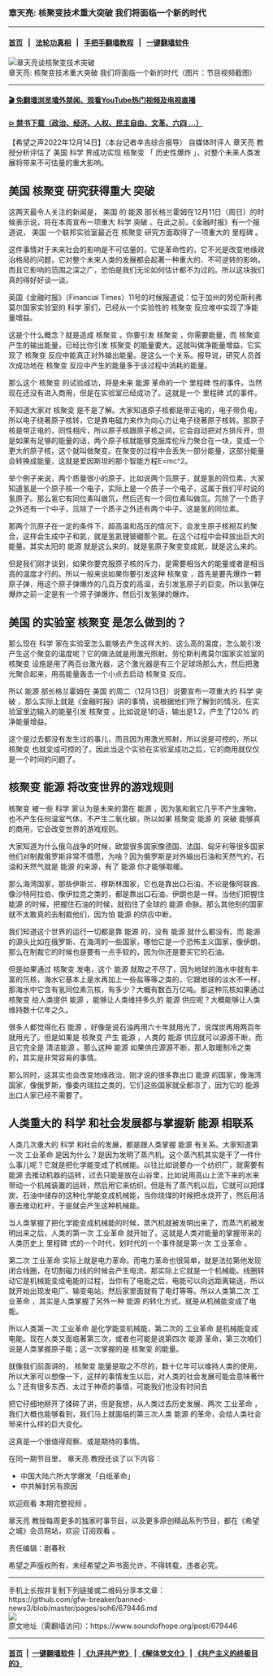### 章天亮: 核聚变技术重大突破 我们将面临一个新的时代
------------------------

#### [首页](https://github.com/gfw-breaker/banned-news3/blob/master/README.md) &nbsp;&nbsp;|&nbsp;&nbsp; [法轮功真相](https://github.com/begood0513/basic/blob/master/README.md)  &nbsp;&nbsp;|&nbsp;&nbsp; [手把手翻墙教程](https://github.com/gfw-breaker/guides/wiki)  &nbsp;&nbsp;|&nbsp;&nbsp; [一键翻墙软件](https://github.com/gfw-breaker/nogfw/blob/master/README.md)  



<div><img alt="章天亮谈核聚变技术突破" src="https://img.soundofhope.org/2022-12/1671056518925.jpg"/>
<br/><figcaption class="caption">
 章天亮: 核聚变技术重大突破 我们将面临一个新的时代（图片：节目视频截图）
</figcaption></div><hr/>

#### [ 🎬  免翻墙浏览墙外禁闻、观看YouTube热门视频及电视直播](https://github.com/gfw-breaker/HelloWorld)

#### [ 💥  禁书下载（政治、经济、人权、民主自由、文革、六四 ...）](https://github.com/gfw-breaker/books/blob/master/README.md)

<div><div class="Content__Wrapper sc-1bvya0-0 elmmKw article_body" itemprop="articleBody">
 <div id="post_place_1">
 </div>
 <p class="meta-top">
  <span class="meta">
   【希望之声2022年12月14日】（本台记者辛吉综合报导）
  </span>
  自媒体时评人
  <ok href="/term/974">
   章天亮
  </ok>
  教授分析评估了
  <ok href="/term/1045">
   美国
  </ok>
  <ok href="/term/12897">
   科学
  </ok>
  界成功实现
  <ok href="/term/111394">
   核聚变
  </ok>
  「
  <ok href="/term/818007">
   历史性爆炸
  </ok>
  」，对整个未来人类发展将带来不可估量的重大影响。
 </p>
 <h2>
  <ok href="/term/1045">
   美国
  </ok>
  <ok href="/term/111394">
   核聚变
  </ok>
  研究获得重大
  <ok href="/term/9622">
   突破
  </ok>
 </h2>
 <p>
  这两天最令人关注的新闻是，
  <ok href="/term/1045">
   美国
  </ok>
  的
  <ok href="/term/2960">
   能源
  </ok>
  部长格兰霍姆在12月11日（周日）的时候表示说，将在本周宣布一项重大
  <ok href="/term/12897">
   科学
  </ok>
  <ok href="/term/9622">
   突破
  </ok>
  。在此之前，《金融时报》有一个报道说，
  <ok href="/term/1045">
   美国
  </ok>
  一个联邦实验室最近在
  <ok href="/term/111394">
   核聚变
  </ok>
  研究方面取得了一项重大的
  <ok href="/term/77111">
   里程碑
  </ok>
  。
 </p>
 <p>
  这件事情对于未来社会的影响是不可估量的，它是革命性的，它不光是改变地缘政治格局的问题，它对整个未来人类的发展都会起著一种重大的、不可逆转的影响，而且它影响的范围之深之广，恐怕是我们无论如何估计都不为过的。所以这块我们真的得好好谈一谈。
 </p>
 <p>
  英国《金融时报》（Financial Times）11号的时候报道说：位于加州的劳伦斯利弗莫尔国家实验室的
  <ok href="/term/12897">
   科学
  </ok>
  家们，已经从一个实验性的
  <ok href="/term/111394">
   核聚变
  </ok>
  反应堆中实现了净能量增益。
 </p>
 <p>
  这是个什么概念？就是造成
  <ok href="/term/111394">
   核聚变
  </ok>
  。你要引发
  <ok href="/term/111394">
   核聚变
  </ok>
  ，你需要能量，而
  <ok href="/term/111394">
   核聚变
  </ok>
  产生的输出能量，已经比你引发
  <ok href="/term/111394">
   核聚变
  </ok>
  的能量要大。这就叫做净能量增益，它实现了
  <ok href="/term/111394">
   核聚变
  </ok>
  反应中能真正对外输出能量。是这么一个关系。报导说，研究人员首次成功地在
  <ok href="/term/111394">
   核聚变
  </ok>
  反应中产生的能量多于该过程中消耗的能量。
 </p>
 <p>
  那么这个
  <ok href="/term/111394">
   核聚变
  </ok>
  的试验成功，将是未来
  <ok href="/term/2960">
   能源
  </ok>
  革命的一个
  <ok href="/term/77111">
   里程碑
  </ok>
  性的事件。当然现在还没有进入商用，但是在实验室已经成功了。这就是一个
  <ok href="/term/77111">
   里程碑
  </ok>
  式的事件。
 </p>
 <p>
  不知道大家对
  <ok href="/term/111394">
   核聚变
  </ok>
  是不是了解。大家知道原子核都是带正电的，电子带负电，所以电子绕著原子核转，它是靠电磁力来作为向心力让电子绕著原子核转。那原子核是带正电的，同性相斥，所以原子核跟原子核之间，它会自动把对方排斥开，但是如果有足够的能量的话，两个原子核就能够克服库伦斥力聚合在一块，变成一个更大的原子核，这个就叫做聚变。在聚变的过程中会丢失一部分能量，这部分能量会转换成能量，这就是爱因斯坦的那个智能方程E=mc^2。
 </p>
 <p>
  举个例子来说，两个质量很小的原子，比如说两个氚原子，就是氢的同位素，大家知道氢是一个原子核一个电子，实际上是一个质子一个电子，这属于我们平时说的氢原子。那么氢它有同位素叫做氘，然后还有一个同位素叫做氚。氘除了一个质子之外还有一个中子，氚除了一个质子之外还有两个中子。这是氢的同位素。
 </p>
 <p>
  那两个氘原子在一定的条件下，超高温和高压的情况下，会发生原子核相互的聚合，这样会生成中子和氦，就是氢氦锂铍硼那个氦。在这个过程中会释放出巨大的能量。其实太阳的
  <ok href="/term/2960">
   能源
  </ok>
  就是这么来的，就是氢原子聚变变成氦，就是这么来的。
 </p>
 <p>
  但是我们刚才谈到，如果你要克服原子核的斥力，是需要相当大的能量或者是相当高的温度才行的。所以一般来说如果你要引发这种
  <ok href="/term/111394">
   核聚变
  </ok>
  ，首先是要先爆炸一颗原子弹，用这个原子弹爆炸的几百万度的高温，去引发氢原子的巨变。所以氢弹在爆炸之前一定是有一个原子弹爆炸，然后引发氢弹的爆炸。
 </p>
 <h2>
  <ok href="/term/1045">
   美国
  </ok>
  的实验室
  <ok href="/term/111394">
   核聚变
  </ok>
  是怎么做到的？
 </h2>
 <p>
  那么现在
  <ok href="/term/12897">
   科学
  </ok>
  家在实验室怎么能够去产生这样大的、这么高的温度，怎么能引发产生这个聚变的温度呢？它的做法就是用激光照射。劳伦斯利弗莫尔国家实验室的
  <ok href="/term/111394">
   核聚变
  </ok>
  设施是用了两百台激光器，这个激光器是有三个足球场那么大，然后把激光聚合起来，用高能量轰击一个小点去启动
  <ok href="/term/111394">
   核聚变
  </ok>
  反应。
 </p>
 <p>
  所以
  <ok href="/term/2960">
   能源
  </ok>
  部长格兰霍姆在
  <ok href="/term/1045">
   美国
  </ok>
  的周二（12月13日）说要宣布一项重大的
  <ok href="/term/12897">
   科学
  </ok>
  <ok href="/term/9622">
   突破
  </ok>
  ，那么实际上就是《金融时报》讲的事情，说根据他们所了解到的情况，在实验室里边输入的能量引发
  <ok href="/term/111394">
   核聚变
  </ok>
  。比如说是1的话，输出是1.2，产生了120% 的净能量增益。
 </p>
 <p>
  这个是过去都没有发生过的事儿，而且因为用激光照射，所以说是可控的，所以
  <ok href="/term/111394">
   核聚变
  </ok>
  也就变成可控的了。因此当这个实验在实验室成功之后，它的商用就仅仅是一个时间的问题了。
 </p>
 <h2>
  <ok href="/term/111394">
   核聚变
  </ok>
  <ok href="/term/2960">
   能源
  </ok>
  将改变世界的游戏规则
 </h2>
 <p>
  <ok href="/term/111394">
   核聚变
  </ok>
  被一些
  <ok href="/term/12897">
   科学
  </ok>
  家认为是未来的潜在
  <ok href="/term/2960">
   能源
  </ok>
  ，因为氢和氦它几乎不产生废物，也不产生任何温室气体，不产生二氧化碳，所以如果
  <ok href="/term/111394">
   核聚变
  </ok>
  <ok href="/term/2960">
   能源
  </ok>
  的
  <ok href="/term/9622">
   突破
  </ok>
  能够真的商用，它会改变世界的游戏规则。
 </p>
 <p>
  大家知道为什么俄乌战争的时候，欧盟很多国家像德国、法国、匈牙利等很多国家他们对制裁俄罗斯非常不情愿，为啥？因为俄罗斯是对外输出石油和天然气的，石油和天然气就是
  <ok href="/term/2960">
   能源
  </ok>
  的来源，有了
  <ok href="/term/2960">
   能源
  </ok>
  你才能够取暖。
 </p>
 <p>
  那么海湾国家，那些伊斯兰、穆斯林国家，它也是靠出口石油，不论是像阿联酋、像沙特阿拉伯、像伊拉克之类的，都是靠出口石油，伊朗也是一样。当他们把握住
  <ok href="/term/2960">
   能源
  </ok>
  的时候，把握住石油的时候，就掐住了全球的
  <ok href="/term/2960">
   能源
  </ok>
  命脉。那么其他别的国家就不太敢真的去制裁他们，因为怕
  <ok href="/term/2960">
   能源
  </ok>
  的供应中断。
 </p>
 <p>
  我们知道这个世界的运行一切都是靠
  <ok href="/term/2960">
   能源
  </ok>
  的，没有
  <ok href="/term/2960">
   能源
  </ok>
  就什么都没有。而
  <ok href="/term/2960">
   能源
  </ok>
  的源头比如在俄罗斯、在海湾的一些国家，哪怕它是一个恐怖主义国家，像伊朗，那么在制裁它的时候也是要有一点手软的，因为你还是要买它的石油。
 </p>
 <p>
  但是如果通过
  <ok href="/term/111394">
   核聚变
  </ok>
  发电，这个
  <ok href="/term/2960">
   能源
  </ok>
  就取之不尽了，因为地球的海水中就有丰富的氘核，海水它基本上是水再加上一些盐等等之类的，它跟地球的淡水不一样，那海水中它含有氢同位素氘核，有多少？大概有数百万亿吨。那这种氘核如果通过
  <ok href="/term/111394">
   核聚变
  </ok>
  给人类提供
  <ok href="/term/2960">
   能源
  </ok>
  ，能够让人类维持多久的
  <ok href="/term/2960">
   能源
  </ok>
  供应呢？大概能够让人类维持数十亿年之久。
 </p>
 <p>
  很多人都觉得化石
  <ok href="/term/2960">
   能源
  </ok>
  ，好像是说石油再用六十年就用光了，说煤炭再用两百年就用光了。但是如果是
  <ok href="/term/111394">
   核聚变
  </ok>
  产生
  <ok href="/term/2960">
   能源
  </ok>
  ，人类的
  <ok href="/term/2960">
   能源
  </ok>
  供应就可以源源不断，而且它完全是
  <ok href="/term/67659">
   清洁能源
  </ok>
  。那么这种
  <ok href="/term/2960">
   能源
  </ok>
  如果供应源源不断，那人取暖制冷之类的，其实是非常容易的事情。
 </p>
 <p>
  那么同时，这其实也会改变地缘政治，刚才说的很多靠出口
  <ok href="/term/2960">
   能源
  </ok>
  的国家，像海湾国家，像俄罗斯，像委内瑞拉之类的，它们这些国家就全都凉了，因为它的
  <ok href="/term/2960">
   能源
  </ok>
  出口人家已经不需要了。
 </p>
 <h2>
  人类重大的
  <ok href="/term/12897">
   科学
  </ok>
  和社会发展都与掌握新
  <ok href="/term/2960">
   能源
  </ok>
  相联系
 </h2>
 <p>
  人类几次重大的
  <ok href="/term/12897">
   科学
  </ok>
  和社会的发展，都是跟人类掌握
  <ok href="/term/2960">
   能源
  </ok>
  有关系。大家知道第一次
  <ok href="/term/47651">
   工业革命
  </ok>
  是因为什么？是因为发明了蒸汽机。这个蒸汽机其实是干了一件什么事儿呢？它就是把化学能变成了机械能。以往比如说要办一个纺织厂，就需要有
  <ok href="/term/2960">
   能源
  </ok>
  去推动机器的运转，过去只能是放在山谷里，比如说用高山上流下来的水来带动一个机械装置的运转，然后用它来纺织。但是有了蒸汽机以后，它就可以把煤炭、石油中储存的这种化学能变成机械能，当你烧煤的时候把水烧开了，然后用活塞去推动杠杆，于是就会产生这种机械能。
 </p>
 <p>
  当人类掌握了把化学能变成机械能的时候，蒸汽机就被发明出来了，而蒸汽机被发明出来之后，人类的第一次
  <ok href="/term/47651">
   工业革命
  </ok>
  就开始了。这就是人类对能量的掌握带来的人类历史上
  <ok href="/term/77111">
   里程碑
  </ok>
  式的一个时代，划时代的一个事件就是第一次
  <ok href="/term/47651">
   工业革命
  </ok>
  。
 </p>
 <p>
  第二次
  <ok href="/term/47651">
   工业革命
  </ok>
  实际上就是电力革命。而电力革命也很简单，就是法拉第他发现闭合线圈，在切割磁力线的时候会产生电流，那实际上它就是一个机械能。线圈转动它是机械能变成电能的过程，当你有了电能之后，电能可以向远距离输送，所以就开始出现发电厂、输变电站，然后家里面就有了电灯等等。所以人类第二次
  <ok href="/term/47651">
   工业革命
  </ok>
  ，其实是人类掌握了另外一种
  <ok href="/term/2960">
   能源
  </ok>
  的转化方式，就是从机械能变成了电能。
 </p>
 <p>
  所以人类第一次
  <ok href="/term/47651">
   工业革命
  </ok>
  是化学能变机械能，第二次的
  <ok href="/term/47651">
   工业革命
  </ok>
  是机械能变成电能。现在人类又面临著第三次，或者也可能是说第四次
  <ok href="/term/2960">
   能源
  </ok>
  革命，第三次咱们说是人类掌握原子能；这一次掌握的是
  <ok href="/term/111394">
   核聚变
  </ok>
  的能量。
 </p>
 <p>
  就像我们前面讲的，
  <ok href="/term/111394">
   核聚变
  </ok>
  能量是取之不尽的，数十亿年可以维持人类的使用，所以大家可以想像一下，这样的事情发生以后，对人类的社会发展可能会意味著什么？还有很多东西、太过于神奇的事情，可能我们也没有时间去
 </p>
 <p>
  把它仔细地掰开了揉碎了讲，但是我想，从人类过去历史发展、两次
  <ok href="/term/47651">
   工业革命
  </ok>
  ，我们大概也能够看到，我们马上就面临的第三次人类
  <ok href="/term/2960">
   能源
  </ok>
  的革命，会给人类社会带来什么样的巨大变化。
 </p>
 <p>
  这真是一个很值得观察、或是期待的事情。
 </p>
 <p>
  在同一期节目里，
  <ok href="/term/974">
   章天亮
  </ok>
  教授还谈了以下内容：
 </p>
 <ul>
  <li>
   中国大陆六所大学爆发「白纸革命」
  </li>
  <li>
   中共解封另有原因
  </li>
 </ul>
 <p>
  欢迎观看
  <ok href="https://www.ganjing.com/zh-TW/live/1ffl9a161g036GaNzTLcAfXXe1k41c">
   本期完整视频
  </ok>
  。
 </p>
 <p>
  <ok href="/term/974">
   章天亮
  </ok>
  教授每周更多的独家时事节目，以及更多原创精品系列节目，都在《希望之城》会员网站，欢迎
  <ok href="http://landofhope.tv/zhangtianliang">
   订阅观看
  </ok>
  。
 </p>
 <p class="meta-btm">
  责任编辑：剧春秋
 </p>
 <p class="meta-btm">
  希望之声版权所有，未经希望之声书面允许，不得转载，违者必究。
 </p>
</div>
</div>
<hr/>
手机上长按并复制下列链接或二维码分享本文章：<br/>
https://github.com/gfw-breaker/banned-news3/blob/master/pages/soh6/679446.md <br/>
<a href='https://github.com/gfw-breaker/banned-news3/blob/master/pages/soh6/679446.md'><img src='https://github.com/gfw-breaker/banned-news3/blob/master/pages/soh6/679446.md.png'/></a> <br/>
原文地址（需翻墙访问）：https://www.soundofhope.org/post/679446


------------------------
#### [首页](https://github.com/gfw-breaker/banned-news3/blob/master/README.md) &nbsp;|&nbsp; [一键翻墙软件](https://github.com/gfw-breaker/nogfw/blob/master/README.md) &nbsp;| [《九评共产党》](https://github.com/gfw-breaker/9ping.md/blob/master/README.md#九评之一评共产党是什么) | [《解体党文化》](https://github.com/gfw-breaker/jtdwh.md/blob/master/README.md) | [《共产主义的终极目的》](https://github.com/gfw-breaker/gczydzjmd.md/blob/master/README.md)


<img src='http://gfw-breaker.win/banned-news3/pages/soh6/679446.md' width='0px' height='0px'/>